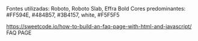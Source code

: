 Fontes utilizadas: Roboto, Roboto Slab, Effra Bold
Cores predominantes: #FF594E, #484B57, #3B4157, white, #F5F5F5

https://sweetcode.io/how-to-build-an-faq-page-with-html-and-javascript/ FAQ PAGE
